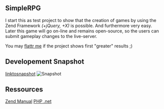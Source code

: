 SimpleRPG
---------------

I start this as test project to show that the creation of games by using the Zend Framework *(+jQuery, +X)* is possible.
And furthermore very easy.
Later this game will go on-line and remains open-source, so the users can submit gameplay changes to the live-server.

You may [flattr me] if the project shows first "greater" results ;)

Developement Snapshot
---------------

[linktosnapshot]
![Snapshot](imagr.eu/up/4dec099bf15d01_taleofzanesnapshot.png "Quest View")

Ressources
---------------

[Zend Manual]
[PHP .net]

  [Zend Manual]: http://framework.zend.com/manual/en/
  [PHP .net]: http://php.net
  [flattr me]: http://flattr.com/thing/291002/SimpleRPG-PHP
  [linktosnapshot]: http://imagr.eu/up/4dec099bf15d01_taleofzanesnapshot.png